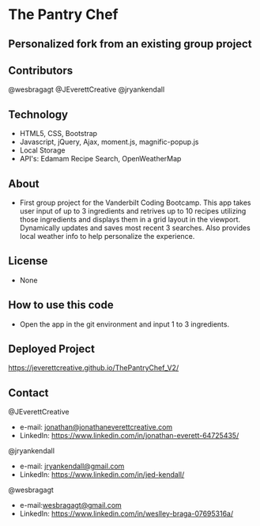 # The Pantry Chef
## Personalized fork from an existing group project

## Contributors
@wesbragagt
@JEverettCreative
@jryankendall

## Technology
- HTML5, CSS, Bootstrap
- Javascript, jQuery, Ajax, moment.js, magnific-popup.js
- Local Storage
- API's: Edamam Recipe Search, OpenWeatherMap

## About
- First group project for the Vanderbilt Coding Bootcamp. This app takes user input of up to 3 ingredients and retrives up to 10 recipes utilizing those ingredients and displays them in a grid layout in the viewport. Dynamically updates and saves most recent 3 searches. Also provides local weather info to help personalize the experience.

## License
- None

## How to use this code
- Open the app in the git environment and input 1 to 3 ingredients.

## Deployed Project
https://jeverettcreative.github.io/ThePantryChef_V2/
  
## Contact
@JEverettCreative
- e-mail: jonathan@jonathaneverettcreative.com
- LinkedIn: https://www.linkedin.com/in/jonathan-everett-64725435/

@jryankendall
- e-mail: jryankendall@gmail.com
- LinkedIn: https://www.linkedin.com/in/jed-kendall/

@wesbragagt
- e-mail:wesbragagt@gmail.com
- LinkedIn: https://www.linkedin.com/in/weslley-braga-07695316a/


